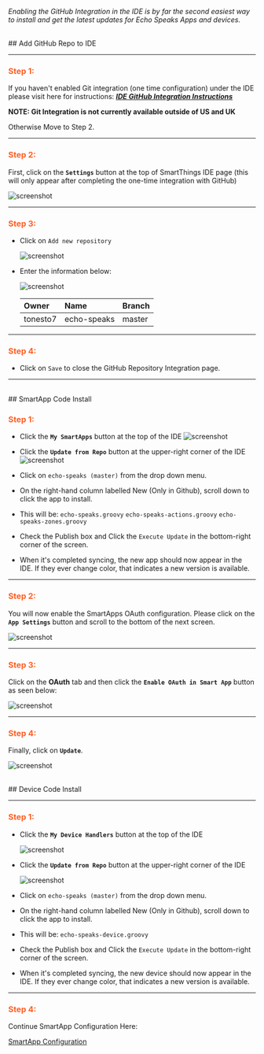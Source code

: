 *Enabling the GitHub Integration in the IDE is by far the second easiest way to install and get the latest updates for Echo Speaks Apps and devices.*

<br>
## Add GitHub Repo to IDE

---
### <h3 style="color: #FF6025;">Step 1:</h3>
If you haven't enabled Git integration (one time configuration) under the IDE please visit here for instructions: ***[IDE GitHub Integration Instructions](http://docs.smartthings.com/en/latest/tools-and-ide/github-integration.html)***

**NOTE: Git Integration is not currently available outside of US and UK**

Otherwise Move to Step 2.

---
### <h3 style="color: #FF6025;">Step 2:</h3>
First, click on the **`Settings`** button at the top of SmartThings IDE page (this will only appear after completing the one-time integration with GitHub)

![screenshot](img/st_github_install_repo_2.jpg)

---
### <h3 style="color: #FF6025;">Step 3:</h3>

* Click on `Add new repository`

    ![screenshot](img/st_github_install_repo_3_1.png)

* Enter the information below:

    ![screenshot](img/st_github_install_repo_3_2.png)

    | **Owner** | **Name**    | **Branch** |
    | :-------- | :---------- | :--------- |
    | tonesto7  | echo-speaks | master     |

---
### <h3 style="color: #FF6025;">Step 4:</h3>

* Click on `Save` to close the GitHub Repository Integration page.

---

<br>
## SmartApp Code Install


### <h3 style="color: #FF6025;">Step 1:</h3>

* Click the **`My SmartApps`** button at the top of the IDE
    ![screenshot](img/st_github_install_app_1_1.png)

* Click the **`Update from Repo`** button at the upper-right corner of the IDE
    ![screenshot](img/st_github_install_app_1_2.png)

* Click on `echo-speaks (master)` from the drop down menu.
* On the right-hand column labelled New (Only in Github), scroll down to click the app to install.
* This will be:
  `echo-speaks.groovy`
  `echo-speaks-actions.groovy`
  `echo-speaks-zones.groovy`

* Check the Publish box and Click the `Execute Update` in the bottom-right corner of the screen.
* When it's completed syncing, the new app should now appear in the IDE. If they ever change color, that indicates a new version is available.

---
### <h3 style="color: #FF6025;">Step 2:</h3>
You will now enable the SmartApps OAuth configuration. Please click on the **`App Settings`** button and scroll to the bottom of the next screen.

![screenshot](img/st_app_install_8.jpg)

---
### <h3 style="color: #FF6025;">Step 3:</h3>
Click on the **OAuth** tab and then click the **`Enable OAuth in Smart App`** button as seen below:

![screenshot](img/st_app_install_9.jpg)

---
### <h3 style="color: #FF6025;">Step 4:</h3>
Finally, click on **`Update`**.

![screenshot](img/st_app_install_10.jpg)



<br>
## Device Code Install

---
### <h3 style="color: #FF6025;">Step 1:</h3>

* Click the **`My Device Handlers`** button at the top of the IDE

    ![screenshot](img/st_github_install_device_1_1.png)

* Click the **`Update from Repo`** button at the upper-right corner of the IDE

    ![screenshot](img/st_github_install_device_1_2.png)

* Click on `echo-speaks (master)` from the drop down menu.
* On the right-hand column labelled New (Only in Github), scroll down to click the app to install.
* This will be:
  `echo-speaks-device.groovy`

* Check the Publish box and Click the `Execute Update` in the bottom-right corner of the screen.
* When it's completed syncing, the new device should now appear in the IDE. If they ever change color, that indicates a new version is available.

---
### <h3 style="color: #FF6025;">Step 4:</h3>
Continue SmartApp Configuration Here:

[SmartApp Configuration](/echo-speaks-docs/configuration/smartthings/config_app)
